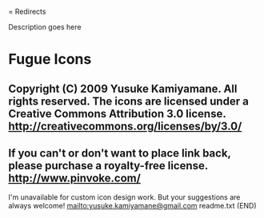 = Redirects

Description goes here

Fugue Icons
============================================================
Copyright (C) 2009 Yusuke Kamiyamane. All rights reserved.
The icons are licensed under a Creative Commons Attribution
3.0 license. <http://creativecommons.org/licenses/by/3.0/>
------------------------------------------------------------
If you can't or don't want to place link back, please
purchase a royalty-free license. <http://www.pinvoke.com/>
------------------------------------------------------------
I'm unavailable for custom icon design work. But your
suggestions are always welcome!
<mailto:yusuke.kamiyamane@gmail.com>
readme.txt (END) 
